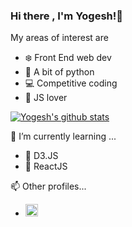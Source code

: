 ### Hi there , I'm Yogesh!👋

My areas of interest are

* :snowflake: Front End web dev
* :snake: A bit of python
* :computer: Competitive coding
* :scroll: JS lover

[![Yogesh's github stats](https://github-readme-stats.vercel.app/api?username=thakur-yogesh&show_icons=true)](https://github.com/thakur-yogesh/github-readme-stats)

🌱 I’m currently learning ...

* :dart: D3.JS
* :dart: ReactJS


📫 Other profiles...

* <a href="https://www.hackerrank.com/yt11111999"><img src="https://icon2.cleanpng.com/20180421/rte/kisspng-hackerrank-computer-programming-programmer-logo-in-hacker-logo-5adb399c435878.9361126515243165722759.jpg" height="20" width="20"></img></a>

 

<!--
**thakur-yogesh/thakur-yogesh** is a ✨ _special_ ✨ repository because its `README.md` (this file) appears on your GitHub profile.

Here are some ideas to get you started:

- 🔭 I’m currently working on ...
- 🌱 I’m currently learning ...
- 👯 I’m looking to collaborate on ...
- 🤔 I’m looking for help with ...
- 💬 Ask me about ...
- 📫 How to reach me: ...
- 😄 Pronouns: ...
- ⚡ Fun fact: ...
-->
